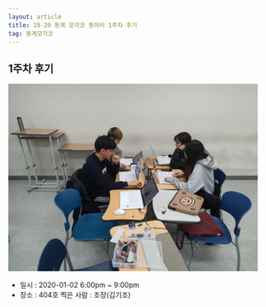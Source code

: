 ```yaml
---
layout: article
title: 19-20 동계 모각코 동아리 1주차 후기
tag: 동계모각코
---
```

## 1주차 후기
![1주차](/MGC/1주차.jpg)
* 일시 : 2020-01-02 6:00pm ~ 9:00pm
* 장소 : 404호
찍은 사람 : 조장(김기조)

